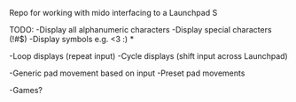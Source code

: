 ﻿Repo for working with mido interfacing to a Launchpad S

TODO:
-Display all alphanumeric characters
-Display special characters (!#$)
-Display symbols e.g. <3 :) *

-Loop displays (repeat input)
-Cycle displays (shift input across Launchpad)

-Generic pad movement based on input
-Preset pad movements

-Games?
